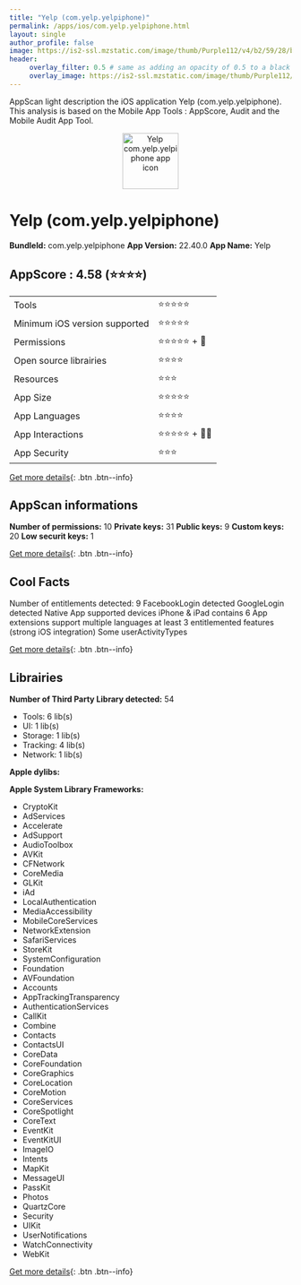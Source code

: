 ```yaml
---
title: "Yelp (com.yelp.yelpiphone)"
permalink: /apps/ios/com.yelp.yelpiphone.html
layout: single
author_profile: false
image: https://is2-ssl.mzstatic.com/image/thumb/Purple112/v4/b2/59/28/b25928b9-7dae-5510-fbcc-67e07bfd777b/AppIcon-1x_U007emarketing-0-7-0-85-220.png/512x512bb.jpg
header: 
     overlay_filter: 0.5 # same as adding an opacity of 0.5 to a black background
     overlay_image: https://is2-ssl.mzstatic.com/image/thumb/Purple112/v4/b2/59/28/b25928b9-7dae-5510-fbcc-67e07bfd777b/AppIcon-1x_U007emarketing-0-7-0-85-220.png/512x512bb.jpg
---
```

AppScan light description the iOS application Yelp (com.yelp.yelpiphone). This analysis is based on the Mobile App Tools : AppScore, Audit and the Mobile Audit App Tool.

  
  
<div style="text-align: center;"><img src="https://is2-ssl.mzstatic.com/image/thumb/Purple112/v4/b2/59/28/b25928b9-7dae-5510-fbcc-67e07bfd777b/AppIcon-1x_U007emarketing-0-7-0-85-220.png/512x512bb.jpg" width="100" height="100" alt="Yelp com.yelp.yelpiphone app icon"></div>  
  
# Yelp (com.yelp.yelpiphone)

**BundleId:** com.yelp.yelpiphone
**App Version:** 22.40.0
**App Name:** Yelp


## AppScore : 4.58 (⭐️⭐️⭐️⭐️) 

<table>
<tr><td> Tools </td><td> ⭐️⭐️⭐️⭐️⭐️ </td></tr>
<tr><td> Minimum iOS version supported </td><td> ⭐️⭐️⭐️⭐️⭐️ </td></tr>
<tr><td> Permissions </td><td> ⭐️⭐️⭐️⭐️⭐️ + 🌟 </td></tr>
<tr><td> Open source librairies </td><td> ⭐️⭐️⭐️⭐️ </td></tr>
<tr><td> Resources </td><td> ⭐️⭐️⭐️ </td></tr>
<tr><td> App Size </td><td> ⭐️⭐️⭐️⭐️⭐️ </td></tr>
<tr><td> App Languages </td><td> ⭐️⭐️⭐️⭐️ </td></tr>
<tr><td> App Interactions </td><td> ⭐️⭐️⭐️⭐️⭐️ + 🌟🌟 </td></tr>
<tr><td> App Security </td><td> ⭐️⭐️⭐️ </td></tr>
</table>

[Get more details](/pricing.html){: .btn .btn--info}  
  
## AppScan informations 

**Number of permissions:** 10
**Private keys:** 31
**Public keys:** 9
**Custom keys:** 20
**Low securit keys:** 1
  
[Get more details](/pricing.html){: .btn .btn--info}

## Cool Facts

Number of entitlements detected: 9
FacebookLogin detected
GoogleLogin detected
Native App
supported devices iPhone & iPad
contains 6 App extensions
support multiple languages
at least 3 entitlemented features (strong iOS integration)
Some userActivityTypes
  
[Get more details](/pricing.html){: .btn .btn--info}

## Librairies 
**Number of Third Party Library detected:** 54
- Tools: 6 lib(s)
- UI: 1 lib(s)
- Storage: 1 lib(s)
- Tracking: 4 lib(s)
- Network: 1 lib(s)

**Apple dylibs:**


**Apple System Library Frameworks:**
- CryptoKit
- AdServices
- Accelerate
- AdSupport
- AudioToolbox
- AVKit
- CFNetwork
- CoreMedia
- GLKit
- iAd
- LocalAuthentication
- MediaAccessibility
- MobileCoreServices
- NetworkExtension
- SafariServices
- StoreKit
- SystemConfiguration
- Foundation
- AVFoundation
- Accounts
- AppTrackingTransparency
- AuthenticationServices
- CallKit
- Combine
- Contacts
- ContactsUI
- CoreData
- CoreFoundation
- CoreGraphics
- CoreLocation
- CoreMotion
- CoreServices
- CoreSpotlight
- CoreText
- EventKit
- EventKitUI
- ImageIO
- Intents
- MapKit
- MessageUI
- PassKit
- Photos
- QuartzCore
- Security
- UIKit
- UserNotifications
- WatchConnectivity
- WebKit


  
[Get more details](/pricing.html){: .btn .btn--info}

